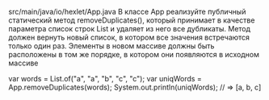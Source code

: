 src/main/java/io/hexlet/App.java
В классе App реализуйте публичный статический метод removeDuplicates(), который принимает в качестве параметра список строк List<String> и удаляет из него все дубликаты. Метод должен вернуть новый список, в котором все значения встречаются только один раз. Элементы в новом массиве должны быть расположены в том же порядке, в котором они появляются в исходном массиве

var words = List.of("a", "a", "b", "c", "c");
var uniqWords = App.removeDuplicates(words);
System.out.println(uniqWords); // => [a, b, c]